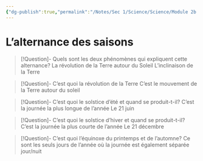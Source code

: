 ```yaml
---
{"dg-publish":true,"permalink":"/Notes/Sec 1/Science/Science/Module 2b 2/L’alternance des saisons/"}
---
```


# L’alternance des saisons

>[!Question]- Quels sont les deux phénomènes qui expliquent cette alternance?
>La révolution de la Terre autour du Soleil
>L’inclinaison de la Terre

>[!Question]- C’est quoi la révolution de la Terre
>C’est le mouvement de la Terre autour du soleil

>[!Question]- C’est quoi le solstice d’été et quand se produit-t-il?
>C’est la journée la plus longue de l’année
>Le 21 juin

>[!Question]- C’est quoi le solstice d’hiver et quand se produit-t-il?
>C’est la journée la plus courte de l’année
>Le 21 décembre

>[!Question]- C’est quoi l’équinoxe du printemps et de l’automne?
>Ce sont les seuls jours de l’année où la journée est également séparée jour/nuit